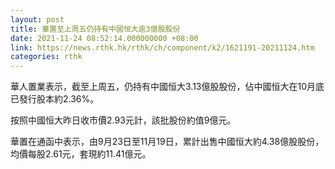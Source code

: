 ```yaml
---
layout: post
title: 華置至上周五仍持有中國恒大逾3億股股份
date: 2021-11-24 08:52:14.000000000 +08:00
link: https://news.rthk.hk/rthk/ch/component/k2/1621191-20211124.htm
categories: rthk
---
```


華人置業表示，截至上周五，仍持有中國恒大3.13億股股份，佔中國恒大在10月底已發行股本約2.36%。

按照中國恒大昨日收市價2.93元計，該批股份約值9億元。

華置在通函中表示，由9月23日至11月19日，累計出售中國恒大約4.38億股股份，均價每股2.61元，套現約11.41億元。
